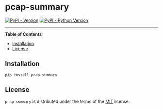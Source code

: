 # pcap-summary

[![PyPI - Version](https://img.shields.io/pypi/v/pcap-summary.svg)](https://pypi.org/project/pcap-summary)
[![PyPI - Python Version](https://img.shields.io/pypi/pyversions/pcap-summary.svg)](https://pypi.org/project/pcap-summary)

-----

**Table of Contents**

- [Installation](#installation)
- [License](#license)

## Installation

```console
pip install pcap-summary
```

## License

`pcap-summary` is distributed under the terms of the [MIT](https://spdx.org/licenses/MIT.html) license.
